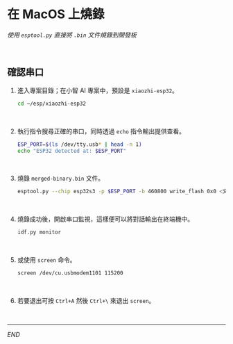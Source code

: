 # 在 MacOS 上燒錄 

_使用 `esptool.py` 直接將 `.bin` 文件燒錄到開發板_

<br>

## 確認串口

1. 進入專案目錄；在小智 AI 專案中，預設是 `xiaozhi-esp32`。

    ```bash
    cd ~/esp/xiaozhi-esp32
    ```

<br>

2. 執行指令搜尋正確的串口，同時透過 `echo` 指令輸出提供查看。

    ```bash
    ESP_PORT=$(ls /dev/tty.usb* | head -n 1)
    echo "ESP32 detected at: $ESP_PORT"
    ```

<br>

3. 燒錄 `merged-binary.bin` 文件。

    ```bash
    esptool.py --chip esp32s3 -p $ESP_PORT -b 460800 write_flash 0x0 <文件所在路徑>/merged-binary.bin
    ```

<br>

4. 燒錄成功後，開啟串口監視，這樣便可以將對話輸出在終端機中。

    ```bash
    idf.py monitor
    ```

<br>

5. 或使用 `screen` 命令。

    ```bash
    screen /dev/cu.usbmodem1101 115200
    ```

<br>

6. 若要退出可按 `Ctrl+A` 然後 `Ctrl+\` 來退出 `screen`。

<br>

___

_END_
